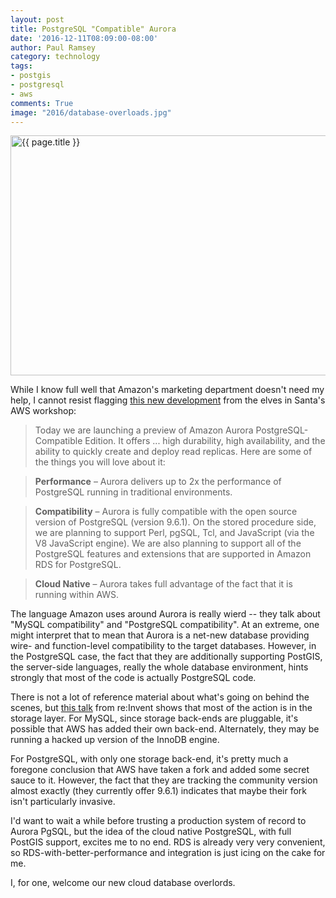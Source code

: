 ```yaml
---
layout: post
title: PostgreSQL "Compatible" Aurora
date: '2016-12-11T08:09:00-08:00'
author: Paul Ramsey
category: technology
tags:
- postgis
- postgresql
- aws
comments: True
image: "2016/database-overloads.jpg"
---
```


<img src="{{ site.images }}{{ page.image }}" alt='{{ page.title }}' width="512" height="384" />

While I know full well that Amazon's marketing department doesn't need my help, I cannot resist flagging [this new development](https://aws.amazon.com/blogs/aws/amazon-aurora-update-postgresql-compatibility/) from the elves in Santa's AWS workshop:

> Today we are launching a preview of Amazon Aurora PostgreSQL-Compatible Edition. It offers ... high durability, high availability, and the ability to quickly create and deploy read replicas. Here are some of the things you will love about it:

> **Performance** – Aurora delivers up to 2x the performance of PostgreSQL running in traditional environments.

> **Compatibility** – Aurora is fully compatible with the open source version of PostgreSQL (version 9.6.1). On the stored procedure side, we are planning to support Perl, pgSQL, Tcl, and JavaScript (via the V8 JavaScript engine). We are also planning to support all of the PostgreSQL features and extensions that are supported in Amazon RDS for PostgreSQL.

> **Cloud Native** – Aurora takes full advantage of the fact that it is running within AWS.

The language Amazon uses around Aurora is really wierd -- they talk about "MySQL compatibility" and "PostgreSQL compatibility".  At an extreme, one might interpret that to mean that Aurora is a net-new database providing wire- and function-level compatibility to the target databases.  However, in the PostgreSQL case, the fact that they are additionally supporting PostGIS, the server-side languages, really the whole database environment, hints strongly that most of the code is actually PostgreSQL code. 

There is not a lot of reference material about what's going on behind the scenes, but [this talk](https://www.youtube.com/watch?v=CwWFrZGMDds) from re:Invent shows that most of the action is in the storage layer. For MySQL, since storage back-ends are pluggable, it's possible that AWS has added their own back-end. Alternately, they may be running a hacked up version of the InnoDB engine. 

For PostgreSQL, with only one storage back-end, it's pretty much a foregone conclusion that AWS have taken a fork and added some secret sauce to it. However, the fact that they are tracking the community version almost exactly (they currently offer 9.6.1) indicates that maybe their fork isn't particularly invasive. 

I'd want to wait a while before trusting a production system of record to Aurora PgSQL, but the idea of the cloud native PostgreSQL, with full PostGIS support, excites me to no end. RDS is already very very convenient, so RDS-with-better-performance and integration is just icing on the cake for me.

I, for one, welcome our new cloud database overlords.